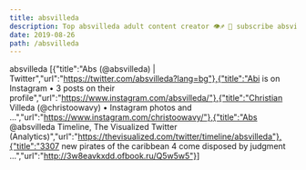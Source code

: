 ```yaml
---
title: absvilleda
description: Top absvilleda adult content creator 👁♐️ 👑 subscribe absvilleda to my porn site below IG absvilleda
date: 2019-08-26
path: /absvilleda
---
```


absvilleda
[{"title":"Abs (@absvilleda) | Twitter","url":"https://twitter.com/absvilleda?lang=bg"},{"title":"Abi is on Instagram • 3 posts on their profile","url":"https://www.instagram.com/absvilleda/"},{"title":"Christian Villeda (@christoowavy) • Instagram photos and ...","url":"https://www.instagram.com/christoowavy/"},{"title":"Abs @absvilleda Timeline, The Visualized Twitter (Analytics)","url":"https://thevisualized.com/twitter/timeline/absvilleda"},{"title":"3307 new pirates of the caribbean 4 come disposed by judgment ...","url":"http://3w8eavkxdd.ofbook.ru/Q5w5w5"}]

